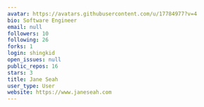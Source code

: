 ```yaml
---
avatar: https://avatars.githubusercontent.com/u/17784977?v=4
bio: Software Engineer
email: null
followers: 10
following: 26
forks: 1
login: shingkid
open_issues: null
public_repos: 16
stars: 3
title: Jane Seah
user_type: User
website: https://www.janeseah.com
---
```

